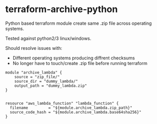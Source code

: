 # terraform-archive-python
Python based terraform module create same .zip file across operating systems.

Tested against python2/3 linux/windows.

Should resolve issues with:
- Different operating systems producing diffrent checksums
- No longer have to touch/create .zip file before running terraform

```hcl
module "archive_lambda" {                                                       
    source = "zip_file/"                                                        
    source_dir = "dummy_lambda/"                                                
    output_path = "dummy_lambda.zip"                                            
}                                                                               
                                                                                
                                                                                
resource "aws_lambda_function" "lambda_function" {                        
  filename         = "${module.archive_lambda.zip_path}"                                        
  source_code_hash = "${module.archive_lambda.base64sha256}"                                                           
}
```
